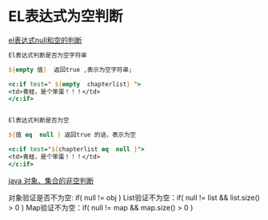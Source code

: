 # EL表达式为空判断

[el表达式null和空的判断](https://blog.csdn.net/sd4015700/article/details/18445859)

```jsp
El表达式判断是否为空字符串

${empty 值}  返回true ,表示为空字符串;

<c:if test=" ${empty  chapterlist} ">
<td>青蛙，是个笨蛋！！！</td>
</c:if>


El表达式判断是否为空

${值 eq  null } 返回true 的话，表示为空

<c:if test="${chapterlist eq  null }">
<td>青蛙，是个笨蛋！！！</td>
</c:if>
```

[java 对象、集合的非空判断](https://www.cnblogs.com/xxyfhjl/p/3974486.html)

对象验证是否不为空: if( null != obj )
List验证不为空：if( null != list && list.size() > 0 )
Map验证不为空：if( null != map && map.size() > 0 )
